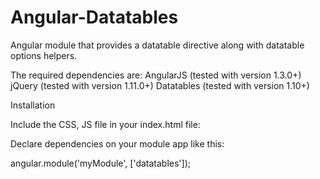 # Angular-Datatables

Angular module that provides a datatable directive along with datatable options helpers.

The required dependencies are:
  AngularJS (tested with version 1.3.0+)
  jQuery (tested with version 1.11.0+)
  Datatables (tested with version 1.10+)

Installation

   Include the CSS, JS file in your index.html file:
   
   <script src="jquery.min.js"></script>
   <script src="jquery.dataTables.min.js"></script>
   <script src="angular.min.js"></script>
   <script src="angular-datatables.min.js"></script>
   <link rel="stylesheet" href="angular-datatables.css">

Declare dependencies on your module app like this:

angular.module('myModule', ['datatables']);
